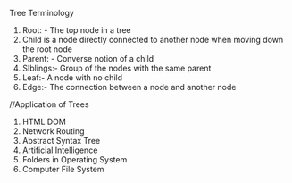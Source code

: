 Tree Terminology

1. Root: - The top node in a tree
2. Child is a node directly connected to another node when moving down the root node
3. Parent: - Converse notion of a child
4. SIblings:- Group of the nodes with the same parent
5. Leaf:- A node with no child
6. Edge:- The connection between a node and another node

//Application of Trees

1. HTML DOM
2. Network Routing
3. Abstract Syntax Tree
4. Artificial Intelligence
5. Folders in Operating System
6. Computer File System
